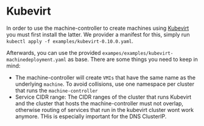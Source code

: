 # Kubevirt

In order to use the machine-controller to create machines using [Kubevirt](https://kubevirt.io)
you must first install the latter. We provider a manifest for this, simply run `kubectl apply -f examples/kubevirt-0.10.0.yaml`.

Afterwards, you can use the provided `exampes/examples/kubevirt-machinedeployment.yaml` as base. There
are some things you need to keep in mind:

* The machine-controller will create `VMIs` that have the same name as the underlying `machine`. To
avoid collisions, use one namespace per cluster that runs the `machine-controller`
* Service CIDR range: The CIDR ranges of the cluster that runs Kubevirt and the cluster that hosts the machine-controller must not overlap, otherwise routing of services that run in the kubevirt cluster
 wont work anymore. THis is especially important for the DNS ClusterIP.
